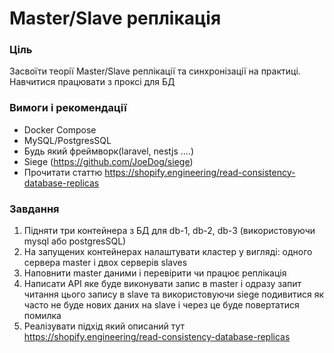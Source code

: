 # Master/Slave реплікація 

### Ціль
 Засвоїти теорії Master/Slave реплікації та синхронізації на практиці.
 Навчитися працювати з проксі для БД
### Вимоги і рекомендації
 - Docker Compose
 - MySQL/PostgresSQL
 - Будь який фреймворк(laravel, nestjs ....)
 - Siege (https://github.com/JoeDog/siege)
 - Прочитати статтю https://shopify.engineering/read-consistency-database-replicas

### Завдання
 1. Підняти три контейнера з БД для db-1, db-2, db-3 (використовуючи mysql або postgresSQL)
 2. На запущених контейнерах налаштувати кластер у вигляді: одного сервера master і двох серверів slaves
 3. Наповнити master даними і перевірити чи працює реплікація
 5. Написати API яке буде виконувати запис в master і одразу запит читання цього запису в slave та використовуючи siege подивитися як часто не буде нових даних на slave і через це буде повертатися помилка
 6. Реалізувати підхід який описаний тут https://shopify.engineering/read-consistency-database-replicas
